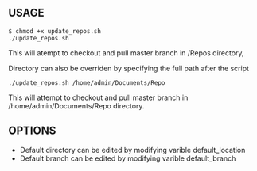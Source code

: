 ## USAGE
```
$ chmod +x update_repos.sh
./update_repos.sh
```
This will atempt to checkout and pull master branch in /Repos directory, 

Directory can also be overriden by specifying the full path after the script
```
./update_repos.sh /home/admin/Documents/Repo
```
This will attempt to checkout and pull master branch in /home/admin/Documents/Repo directory.

## OPTIONS
- Default directory can be edited by modifying varible default_location 
- Default branch can be edited by modifying varible default_branch
